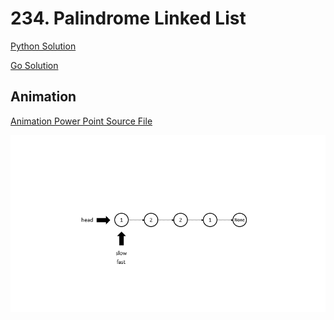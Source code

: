 # 234. Palindrome Linked List

[Python Solution](./solution.py)

[Go Solution](./solution.go)

## Animation

[Animation Power Point Source File](./animation.pptx)

![Animation Demo](./animation.gif)



